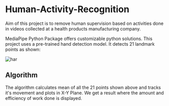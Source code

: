 # Human-Activity-Recognition

Aim of this project is to remove human supervision based on activities done in videos collected at a health products manufacturing company.

MediaPipe Python Package offers customizable python solutions. This project uses a pre-trained hand detection model.
It detects 21 landmark points as shown:

![har](https://user-images.githubusercontent.com/55542587/156873137-4ef0cf17-32cf-43a5-adf3-929ee78b68da.png)

## Algorithm 
The algorithm calculates mean of all the 21 points shown above and tracks it's movement and plots in X-Y Plane.
We get a result where the amount and efficiency of work done is displayed.

